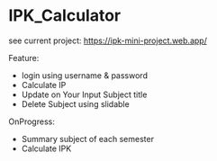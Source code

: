 

# IPK_Calculator

see current project:
https://ipk-mini-project.web.app/


Feature:
- login using username & password
- Calculate IP
- Update on Your Input Subject title
- Delete Subject using slidable

OnProgress:
- Summary  subject  of each semester
- Calculate IPK

